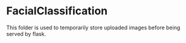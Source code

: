 # FacialClassification

This folder is used to temporarily store uploaded images before being served by flask.
